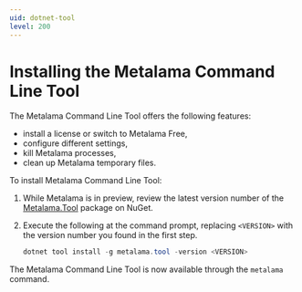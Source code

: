 ```yaml
---
uid: dotnet-tool
level: 200
---
```


# Installing the Metalama Command Line Tool

The Metalama Command Line Tool offers the following features:

* install a license or switch to Metalama Free,
* configure different settings,
* kill Metalama processes,
* clean up Metalama temporary files.

To install Metalama Command Line Tool:

1. While Metalama is in preview, review the latest version number of the [Metalama.Tool](https://www.nuget.org/packages/Metalama.Tool) package on NuGet.
2. Execute the following at the command prompt, replacing `<VERSION>` with the version number you found in the first step.

    ```powershell
    dotnet tool install -g metalama.tool -version <VERSION>
    ```

The Metalama Command Line Tool is now available through the `metalama` command.
